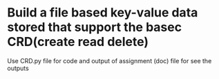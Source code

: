 # Build a file based key-value data stored that support the basec CRD(create read delete)
Use CRD.py file for code and output of assignment (doc) file for see the outputs

